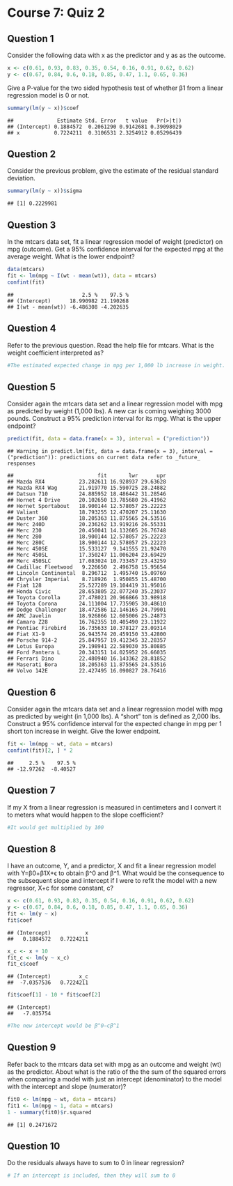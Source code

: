 Course 7: Quiz 2
================

## Question 1

Consider the following data with x as the predictor and y as as the
outcome.

``` r
x <- c(0.61, 0.93, 0.83, 0.35, 0.54, 0.16, 0.91, 0.62, 0.62)
y <- c(0.67, 0.84, 0.6, 0.18, 0.85, 0.47, 1.1, 0.65, 0.36)
```

Give a P-value for the two sided hypothesis test of whether β1 from a
linear regression model is 0 or not.

``` r
summary(lm(y ~ x))$coef
```

    ##              Estimate Std. Error   t value   Pr(>|t|)
    ## (Intercept) 0.1884572  0.2061290 0.9142681 0.39098029
    ## x           0.7224211  0.3106531 2.3254912 0.05296439

## Question 2

Consider the previous problem, give the estimate of the residual
standard deviation.

``` r
summary(lm(y ~ x))$sigma
```

    ## [1] 0.2229981

## Question 3

In the mtcars data set, fit a linear regression model of weight
(predictor) on mpg (outcome). Get a 95% confidence interval for the
expected mpg at the average weight. What is the lower endpoint?

``` r
data(mtcars)
fit <- lm(mpg ~ I(wt - mean(wt)), data = mtcars)
confint(fit)
```

    ##                      2.5 %    97.5 %
    ## (Intercept)      18.990982 21.190268
    ## I(wt - mean(wt)) -6.486308 -4.202635

## Question 4

Refer to the previous question. Read the help file for mtcars. What is
the weight coefficient interpreted as?

``` r
#The estimated expected change in mpg per 1,000 lb increase in weight.
```

## Question 5

Consider again the mtcars data set and a linear regression model with
mpg as predicted by weight (1,000 lbs). A new car is coming weighing
3000 pounds. Construct a 95% prediction interval for its mpg. What is
the upper endpoint?

``` r
predict(fit, data = data.frame(x = 3), interval = ("prediction"))
```

    ## Warning in predict.lm(fit, data = data.frame(x = 3), interval = ("prediction")): predictions on current data refer to _future_ responses

    ##                           fit       lwr      upr
    ## Mazda RX4           23.282611 16.928937 29.63628
    ## Mazda RX4 Wag       21.919770 15.590725 28.24882
    ## Datsun 710          24.885952 18.486442 31.28546
    ## Hornet 4 Drive      20.102650 13.785680 26.41962
    ## Hornet Sportabout   18.900144 12.578057 25.22223
    ## Valiant             18.793255 12.470207 25.11630
    ## Duster 360          18.205363 11.875565 24.53516
    ## Merc 240D           20.236262 13.919216 26.55331
    ## Merc 230            20.450041 14.132605 26.76748
    ## Merc 280            18.900144 12.578057 25.22223
    ## Merc 280C           18.900144 12.578057 25.22223
    ## Merc 450SE          15.533127  9.141555 21.92470
    ## Merc 450SL          17.350247 11.006204 23.69429
    ## Merc 450SLC         17.083024 10.733457 23.43259
    ## Cadillac Fleetwood   9.226650  2.496758 15.95654
    ## Lincoln Continental  8.296712  1.495740 15.09769
    ## Chrysler Imperial    8.718926  1.950855 15.48700
    ## Fiat 128            25.527289 19.104419 31.95016
    ## Honda Civic         28.653805 22.077240 35.23037
    ## Toyota Corolla      27.478021 20.966866 33.98918
    ## Toyota Corona       24.111004 17.735905 30.48610
    ## Dodge Challenger    18.472586 12.146165 24.79901
    ## AMC Javelin         18.926866 12.605006 25.24873
    ## Camaro Z28          16.762355 10.405490 23.11922
    ## Pontiac Firebird    16.735633 10.378127 23.09314
    ## Fiat X1-9           26.943574 20.459150 33.42800
    ## Porsche 914-2       25.847957 19.412345 32.28357
    ## Lotus Europa        29.198941 22.589030 35.80885
    ## Ford Pantera L      20.343151 14.025952 26.66035
    ## Ferrari Dino        22.480940 16.143362 28.81852
    ## Maserati Bora       18.205363 11.875565 24.53516
    ## Volvo 142E          22.427495 16.090827 28.76416

## Question 6

Consider again the mtcars data set and a linear regression model with
mpg as predicted by weight (in 1,000 lbs). A “short” ton is defined as
2,000 lbs. Construct a 95% confidence interval for the expected change
in mpg per 1 short ton increase in weight. Give the lower endpoint.

``` r
fit <- lm(mpg ~ wt, data = mtcars)
confint(fit)[2, ] * 2
```

    ##     2.5 %    97.5 % 
    ## -12.97262  -8.40527

## Question 7

If my X from a linear regression is measured in centimeters and I
convert it to meters what would happen to the slope coefficient?

``` r
#It would get multiplied by 100
```

## Question 8

I have an outcome, Y, and a predictor, X and fit a linear regression
model with Y=β0+β1X+ϵ to obtain β^0 and β^1. What would be the
consequence to the subsequent slope and intercept if I were to refit the
model with a new regressor, X+c for some constant, c?

``` r
x <- c(0.61, 0.93, 0.83, 0.35, 0.54, 0.16, 0.91, 0.62, 0.62)
y <- c(0.67, 0.84, 0.6, 0.18, 0.85, 0.47, 1.1, 0.65, 0.36)
fit <- lm(y ~ x)
fit$coef
```

    ## (Intercept)           x 
    ##   0.1884572   0.7224211

``` r
x_c <- x + 10
fit_c <- lm(y ~ x_c)
fit_c$coef
```

    ## (Intercept)         x_c 
    ##  -7.0357536   0.7224211

``` r
fit$coef[1] - 10 * fit$coef[2] 
```

    ## (Intercept) 
    ##   -7.035754

``` r
#The new intercept would be β^0−cβ^1
```

## Question 9

Refer back to the mtcars data set with mpg as an outcome and weight (wt)
as the predictor. About what is the ratio of the the sum of the squared
errors when comparing a model with just an intercept (denominator) to
the model with the intercept and slope (numerator)?

``` r
fit0 <- lm(mpg ~ wt, data = mtcars)
fit1 <- lm(mpg ~ 1, data = mtcars)
1 - summary(fit0)$r.squared
```

    ## [1] 0.2471672

## Question 10

Do the residuals always have to sum to 0 in linear regression?

``` r
# If an intercept is included, then they will sum to 0
```
